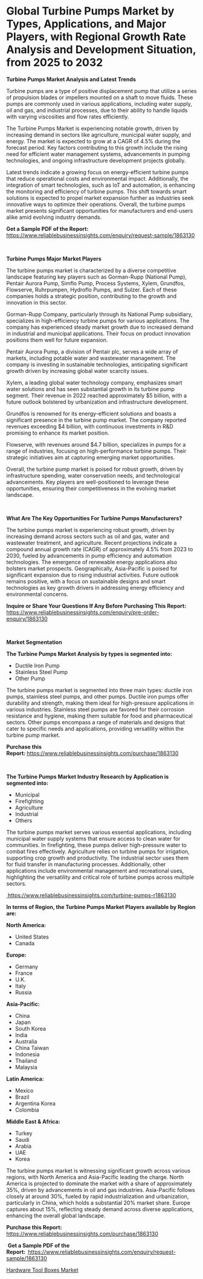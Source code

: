 <p><h1>Global Turbine Pumps Market by Types, Applications, and Major Players, with Regional Growth Rate Analysis and Development Situation, from 2025 to 2032</h1></p><p><strong>Turbine Pumps Market Analysis and Latest Trends</strong></p>
<p><p>Turbine pumps are a type of positive displacement pump that utilize a series of propulsion blades or impellers mounted on a shaft to move fluids. These pumps are commonly used in various applications, including water supply, oil and gas, and industrial processes, due to their ability to handle liquids with varying viscosities and flow rates efficiently.</p><p>The Turbine Pumps Market is experiencing notable growth, driven by increasing demand in sectors like agriculture, municipal water supply, and energy. The market is expected to grow at a CAGR of 4.5% during the forecast period. Key factors contributing to this growth include the rising need for efficient water management systems, advancements in pumping technologies, and ongoing infrastructure development projects globally.</p><p>Latest trends indicate a growing focus on energy-efficient turbine pumps that reduce operational costs and environmental impact. Additionally, the integration of smart technologies, such as IoT and automation, is enhancing the monitoring and efficiency of turbine pumps. This shift towards smart solutions is expected to propel market expansion further as industries seek innovative ways to optimize their operations. Overall, the turbine pumps market presents significant opportunities for manufacturers and end-users alike amid evolving industry demands.</p></p>
<p><strong>Get a Sample PDF of the Report:&nbsp;</strong> <a href="https://www.reliablebusinessinsights.com/enquiry/request-sample/1863130?utm_campaign=2271&utm_medium=2&utm_source=Github&utm_content=ia&utm_term=19022025&utm_id=turbine-pumps">https://www.reliablebusinessinsights.com/enquiry/request-sample/1863130</a></p>
<p>&nbsp;</p>
<p><strong>Turbine Pumps Major Market Players</strong></p>
<p><p>The turbine pumps market is characterized by a diverse competitive landscape featuring key players such as Gorman-Rupp (National Pump), Pentair Aurora Pump, Simflo Pump, Process Systems, Xylem, Grundfos, Flowserve, Ruhrpumpen, Hydroflo Pumps, and Sulzer. Each of these companies holds a strategic position, contributing to the growth and innovation in this sector.</p><p>Gorman-Rupp Company, particularly through its National Pump subsidiary, specializes in high-efficiency turbine pumps for various applications. The company has experienced steady market growth due to increased demand in industrial and municipal applications. Their focus on product innovation positions them well for future expansion.</p><p>Pentair Aurora Pump, a division of Pentair plc, serves a wide array of markets, including potable water and wastewater management. The company is investing in sustainable technologies, anticipating significant growth driven by increasing global water scarcity issues.</p><p>Xylem, a leading global water technology company, emphasizes smart water solutions and has seen substantial growth in its turbine pump segment. Their revenue in 2022 reached approximately $5 billion, with a future outlook bolstered by urbanization and infrastructure development.</p><p>Grundfos is renowned for its energy-efficient solutions and boasts a significant presence in the turbine pump market. The company reported revenues exceeding $4 billion, with continuous investments in R&D promising to enhance its market position.</p><p>Flowserve, with revenues around $4.7 billion, specializes in pumps for a range of industries, focusing on high-performance turbine pumps. Their strategic initiatives aim at capturing emerging market opportunities.</p><p>Overall, the turbine pump market is poised for robust growth, driven by infrastructure spending, water conservation needs, and technological advancements. Key players are well-positioned to leverage these opportunities, ensuring their competitiveness in the evolving market landscape.</p></p>
<p>&nbsp;</p>
<p><strong>What Are The Key Opportunities For Turbine Pumps Manufacturers?</strong></p>
<p><p>The turbine pumps market is experiencing robust growth, driven by increasing demand across sectors such as oil and gas, water and wastewater treatment, and agriculture. Recent projections indicate a compound annual growth rate (CAGR) of approximately 4.5% from 2023 to 2030, fueled by advancements in pump efficiency and automation technologies. The emergence of renewable energy applications also bolsters market prospects. Geographically, Asia-Pacific is poised for significant expansion due to rising industrial activities. Future outlook remains positive, with a focus on sustainable designs and smart technologies as key growth drivers in addressing energy efficiency and environmental concerns.</p></p>
<p><strong>Inquire or Share Your Questions If Any Before Purchasing This Report:</strong> <a href="https://www.reliablebusinessinsights.com/enquiry/pre-order-enquiry/1863130?utm_campaign=2271&utm_medium=2&utm_source=Github&utm_content=ia&utm_term=19022025&utm_id=turbine-pumps">https://www.reliablebusinessinsights.com/enquiry/pre-order-enquiry/1863130</a></p>
<p>&nbsp;</p>
<p><strong>Market Segmentation</strong></p>
<p><strong>The Turbine Pumps Market Analysis by types is segmented into:</strong></p>
<p><ul><li>Ductile Iron Pump</li><li>Stainless Steel Pump</li><li>Other Pump</li></ul></p>
<p><p>The turbine pumps market is segmented into three main types: ductile iron pumps, stainless steel pumps, and other pumps. Ductile iron pumps offer durability and strength, making them ideal for high-pressure applications in various industries. Stainless steel pumps are favored for their corrosion resistance and hygiene, making them suitable for food and pharmaceutical sectors. Other pumps encompass a range of materials and designs that cater to specific needs and applications, providing versatility within the turbine pump market.</p></p>
<p><strong>Purchase this Report:&nbsp;</strong><a href="https://www.reliablebusinessinsights.com/purchase/1863130?utm_campaign=2271&utm_medium=2&utm_source=Github&utm_content=ia&utm_term=19022025&utm_id=turbine-pumps">https://www.reliablebusinessinsights.com/purchase/1863130</a></p>
<p>&nbsp;</p>
<p><strong>The Turbine Pumps Market Industry Research by Application is segmented into:</strong></p>
<p><ul><li>Municipal</li><li>Firefighting</li><li>Agriculture</li><li>Industrial</li><li>Others</li></ul></p>
<p><p>The turbine pumps market serves various essential applications, including municipal water supply systems that ensure access to clean water for communities. In firefighting, these pumps deliver high-pressure water to combat fires effectively. Agriculture relies on turbine pumps for irrigation, supporting crop growth and productivity. The industrial sector uses them for fluid transfer in manufacturing processes. Additionally, other applications include environmental management and recreational uses, highlighting the versatility and critical role of turbine pumps across multiple sectors.</p></p>
<p><a href="https://www.reliablebusinessinsights.com/turbine-pumps-r1863130?utm_campaign=2271&utm_medium=2&utm_source=Github&utm_content=ia&utm_term=19022025&utm_id=turbine-pumps">&nbsp;https://www.reliablebusinessinsights.com/turbine-pumps-r1863130</a></p>
<p><strong>In terms of Region, the Turbine Pumps Market Players available by Region are:</strong></p>
<p>
    <p> <strong> North America: </strong>
        <ul>
            <li>United States</li>
            <li>Canada</li>
        </ul>
        </p> 
    <p> <strong> Europe: </strong>
        <ul>
            <li>Germany</li>
            <li>France</li>
            <li>U.K.</li>
            <li>Italy</li>
            <li>Russia</li>
        </ul>
        </p> 
    <p> <strong> Asia-Pacific: </strong>
        <ul>
            <li>China</li>
            <li>Japan</li>
            <li>South Korea</li>
            <li>India</li>
            <li>Australia</li>
            <li>China Taiwan</li>
            <li>Indonesia</li>
            <li>Thailand</li>
            <li>Malaysia</li>
        </ul>
        </p> 
    <p> <strong> Latin America: </strong>
        <ul>
            <li>Mexico</li>
            <li>Brazil</li>
            <li>Argentina Korea</li>
            <li>Colombia</li>
        </ul>
        </p> 
    <p> <strong> Middle East & Africa: </strong>
        <ul>
            <li>Turkey</li>
            <li>Saudi</li>
            <li>Arabia</li>
            <li>UAE</li>
            <li>Korea</li>
        </ul>
    </p>
    </p>
<p><p>The turbine pumps market is witnessing significant growth across various regions, with North America and Asia-Pacific leading the charge. North America is projected to dominate the market with a share of approximately 35%, driven by advancements in oil and gas industries. Asia-Pacific follows closely at around 30%, fueled by rapid industrialization and urbanization, particularly in China, which holds a substantial 20% market share. Europe captures about 15%, reflecting steady demand across diverse applications, enhancing the overall global landscape.</p></p>
<p><strong>Purchase this Report: </strong><a href="https://www.reliablebusinessinsights.com/purchase/1863130?utm_campaign=2271&utm_medium=2&utm_source=Github&utm_content=ia&utm_term=19022025&utm_id=turbine-pumps">https://www.reliablebusinessinsights.com/purchase/1863130</a></p>
<p>&nbsp;<strong>Get a Sample PDF of the Report:&nbsp;&nbsp;</strong><a href="https://www.reliablebusinessinsights.com/enquiry/request-sample/1863130?utm_campaign=2271&utm_medium=2&utm_source=Github&utm_content=ia&utm_term=19022025&utm_id=turbine-pumps">https://www.reliablebusinessinsights.com/enquiry/request-sample/1863130</a></p>
<p><strong></strong></p>
<p><p><a href="https://github.com/hammelximalschid/Market-Research-Report-List-1/blob/main/hardware-tool-boxes-market.md?utm_campaign=2271&utm_medium=2&utm_source=Github&utm_content=ia&utm_term=19022025&utm_id=turbine-pumps">Hardware Tool Boxes Market</a></p></p>